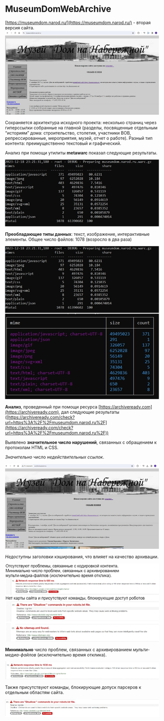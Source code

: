 # MuseumDomWebArchive
[https://museumdom.narod.ru/](https://museumdom.narod.ru/) - вторая версия сайта.
![Рисунок](https://github.com/AnastazjaD/MuseumDomWebArchive/blob/museumdom/Images/%D0%91%D0%B5%D0%B7%D1%8B%D0%BC%D1%8F%D0%BD%D0%BD%D1%8B%D0%B90.jpg)

Сохраняется архитектура исходного проекта: несколько страниц через гиперссылки собранные на главной (разделы, посвященные отдельным “историям” дома: строительство, столетия, участники ВОВ, репрессированные, мероприятия, музей, отчет о работе). Разный тип контента: преимущественно текстовый и графический.

Анализ при помощи утилиты **metawarc**  показал следующие результаты.

![Рисунок](https://github.com/AnastazjaD/MuseumDomWebArchive/blob/museumdom/Images/museumdom.narod.ru_CWindowssystem32cmd.exe1.jpg)

**Преобладающие типы данных**: текст, изображение, интерактивные элементы. Общее число файлов: 1078 (возросло в два раза)

![Рисунок](https://github.com/AnastazjaD/MuseumDomWebArchive/blob/museumdom/Images/museumdom.narod.ru_CWindowssystem32cmd.exe1.jpg)
![Рисунок](https://github.com/AnastazjaD/MuseumDomWebArchive/blob/museumdom/Images/museumdom.narod.ru_CWindowssystem32cmd.exe3.jpg)

 **Анализ**, проведенный при помощи ресурса [https://archiveready.com](https://archiveready.com), дал следующие результаты ([https://archiveready.com/check?url=https%3A%2F%2Fmuseumdom.narod.ru%2F](https://archiveready.com/check?url=https%3A%2F%2Fmuseumdom.narod.ru%2F))
 
Выявлено **значительное число нарушений**, связанных с обращением к протоколам HTML и CSS. 

*Значительно* число *недействительных ссылок*.

![Рисунок](https://github.com/AnastazjaD/MuseumDomWebArchive/blob/museumdom/Images/%D0%91%D0%B5%D0%B7%D1%8B%D0%BC%D1%8F%D0%BD%D0%BD%D1%8B%D0%B9.jpg)

*Недоступны* заголовки кэширования, что влияет на качество архивации.

![Рисунок](https://github.com/AnastazjaD/MuseumDomWebArchive/blob/museumdom/Images/%D0%91%D0%B5%D0%B7%D1%8B%D0%BC%D1%8F%D0%BD%D0%BD%D1%8B%D0%B92.jpg)

**Минимально** число проблем, связанных с архивированием *мульти-медиа-файлов* (исключительно время отклика).

![Рисунок](https://github.com/AnastazjaD/MuseumDomWebArchive/blob/museumdom/Images/%D0%91%D0%B5%D0%B7%D1%8B%D0%BC%D1%8F%D0%BD%D0%BD%D1%8B%D0%B93.jpg)

Также присутствуют команды, блокирующие допуск парсеров к отдельным областям сайта.

![Рисунок](https://github.com/AnastazjaD/MuseumDomWebArchive/blob/museumdom/Images/%D0%91%D0%B5%D0%B7%D1%8B%D0%BC%D1%8F%D0%BD%D0%BD%D1%8B%D0%B94.jpg)
